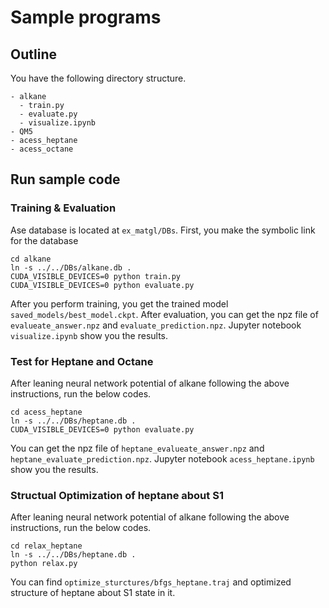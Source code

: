 # Sample programs

## Outline
You have the following directory structure.
```
- alkane
  - train.py
  - evaluate.py
  - visualize.ipynb
- QM5
- acess_heptane
- acess_octane
```
## Run sample code
### Training & Evaluation
Ase database is located at `ex_matgl/DBs`.
First, you make the symbolic link for the database
```
cd alkane
ln -s ../../DBs/alkane.db .
CUDA_VISIBLE_DEVICES=0 python train.py
CUDA_VISIBLE_DEVICES=0 python evaluate.py
```
After you perform training, you get the trained model `saved_models/best_model.ckpt`.
After evaluation, you can get the npz file of `evalueate_answer.npz` and `evaluate_prediction.npz`.
Jupyter notebook `visualize.ipynb` show you the results.

### Test for Heptane and Octane
After leaning neural network potential of alkane following the above instructions, run the below codes.
```
cd acess_heptane
ln -s ../../DBs/heptane.db .
CUDA_VISIBLE_DEVICES=0 python evaluate.py
```
You can get the npz file of `heptane_evalueate_answer.npz` and `heptane_evaluate_prediction.npz`.
Jupyter notebook `acess_heptane.ipynb` show you the results.

### Structual Optimization of heptane about S1 
After leaning neural network potential of alkane following the above instructions, run the below codes.
```
cd relax_heptane
ln -s ../../DBs/heptane.db .
python relax.py
```
You can find `optimize_sturctures/bfgs_heptane.traj` and optimized structure of heptane about S1 state in it.